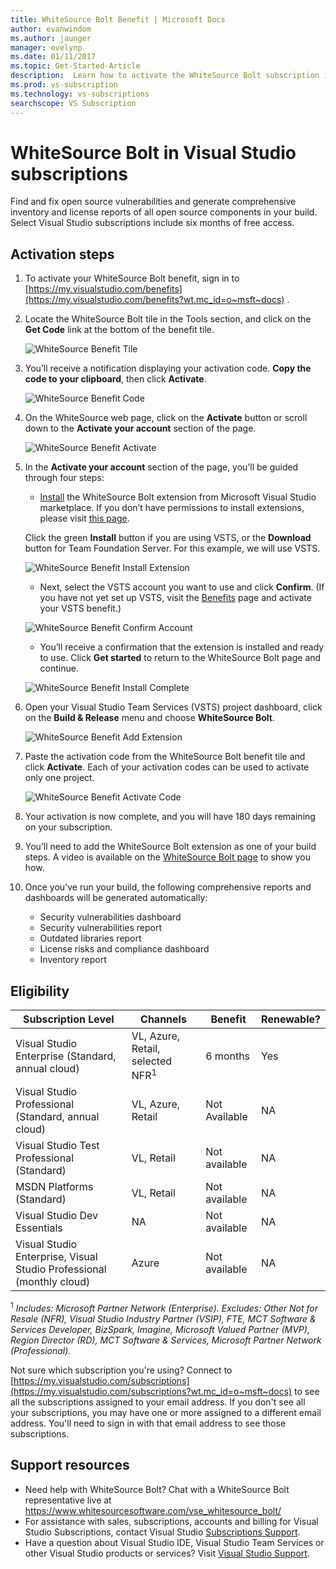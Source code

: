 ```yaml
---
title: WhiteSource Bolt Benefit | Microsoft Docs
author: evanwindom
ms.author: jaunger
manager: evelynp
ms.date: 01/11/2017
ms.topic: Get-Started-Article
description:  Learn how to activate the WhiteSource Bolt subscription included with your Visual Studio subscription.  
ms.prod: vs-subscription
ms.technology: vs-subscriptions
searchscope: VS Subscription
---
```


#  WhiteSource Bolt in Visual Studio subscriptions

Find and fix open source vulnerabilities and generate comprehensive inventory and license reports of all open source components in your build.  Select Visual Studio subscriptions include six months of free access. 

## Activation steps

1.	To activate your WhiteSource Bolt benefit, sign in to [https://my.visualstudio.com/benefits](https://my.visualstudio.com/benefits?wt.mc_id=o~msft~docs) .

2.  Locate the WhiteSource Bolt tile in the Tools section, and click on the **Get Code** link at the bottom of the benefit tile.    

    ![WhiteSource Benefit Tile](_img\vs-whitesource\vs-whitesource-tile.png)

2.  You’ll receive a notification displaying your activation code.  **Copy the code to your clipboard**, then click **Activate**. 

    ![WhiteSource Benefit Code ](_img\vs-whitesource\vs-whitesource-code.png)

3.	On the WhiteSource web page, click on the **Activate** button or scroll down to the **Activate your account** section of the page.  

    ![WhiteSource Benefit Activate](_img\vs-whitesource\vs-whitesource-activate-page-cropped.png)

4.	In the **Activate your account** section of the page, you’ll be guided through four steps:
    - [Install](https://marketplace.visualstudio.com/items?itemName=whitesource.ws-bolt) the WhiteSource Bolt extension from Microsoft Visual Studio marketplace. If you don’t have permissions to install extensions, please visit [this page](https://www.visualstudio.com/docs/marketplace/get-vsts-extensions#request).

    Click the green **Install** button if you are using VSTS, or the **Download** button for Team Foundation Server.  For this example, we will use VSTS. 

    ![WhiteSource Benefit Install Extension](_img\vs-whitesource\vs-whitesource-download-install.png)

    - Next, select the VSTS account you want to use and click **Confirm**.  (If you have not yet set up VSTS, visit the [Benefits](https://my.visualstudio.com/benefits) page and activate your VSTS benefit.)

    ![WhiteSource Benefit Confirm Account](_img\vs-whitesource\vs-whitesource-confirm-account.png)

    - You’ll receive a confirmation that the extension is installed and ready to use.  Click **Get started** to return to the WhiteSource Bolt page and continue.  

    ![WhiteSource Benefit Install Complete](_img\vs-whitesource\vs-whitesource-install-complete.png)

5.  Open your Visual Studio Team Services (VSTS) project dashboard, click on the **Build & Release** menu and choose **WhiteSource Bolt**.

    ![WhiteSource Benefit Add Extension](_img\vs-whitesource\vs-whitesource-installed-cropped.png)

6. Paste the activation code from the WhiteSource Bolt benefit tile and click **Activate**. Each of your activation codes can be used to activate only one project. 

    ![WhiteSource Benefit Activate Code](_img\vs-whitesource\vs-whitesource-activate-code-cropped.png)

7.  Your activation is now complete, and you will have 180 days remaining on your subscription. 

8.  You’ll need to add the WhiteSource Bolt extension as one of your build steps.  A video is available on the [WhiteSource Bolt page](https://www.whitesourcesoftware.com/whitesource_bolt_visualstudio_2017/#activate) to show you how.  

9. Once you’ve run your build, the following comprehensive reports and dashboards will be generated automatically:
    - Security vulnerabilities dashboard
    - Security vulnerabilities report
    - Outdated libraries report
    - License risks and compliance dashboard
    - Inventory report

## Eligibility
| Subscription Level                                                 |     Channels                                            | Benefit                                                          | Renewable?    |
|--------------------------------------------------------------------|---------------------------------------------------------|------------------------------------------------------------------|---------------|
| Visual Studio Enterprise (Standard, annual cloud)   | VL, Azure, Retail,  selected NFR<sup>1</sup> | 6 months       |  Yes          |
| Visual Studio Professional (Standard, annual cloud) | VL, Azure, Retail                                       | Not Available                                                           |NA         |
| Visual Studio Test Professional (Standard)                         | VL, Retail                                              | Not available                                             |  NA         |
| MSDN Platforms (Standard)                                          | VL, Retail                                              | Not available                                              | NA         |
| Visual Studio Dev Essentials | NA  | Not available |NA |
| Visual Studio Enterprise, Visual Studio Professional (monthly cloud) | Azure                                       | Not available                                                           |NA|

<sup>1</sup>  *Includes:  Microsoft Partner Network (Enterprise).  Excludes: Other Not for Resale (NFR), Visual Studio Industry Partner (VSIP), FTE, MCT Software & Services Developer, BizSpark, Imagine, Microsoft Valued Partner (MVP), Region Director (RD), MCT Software & Services, Microsoft Partner Network (Professional).*

Not sure which subscription you're using?  Connect to [https://my.visualstudio.com/subscriptions](https://my.visualstudio.com/subscriptions?wt.mc_id=o~msft~docs) to see all the subscriptions assigned to your email address. If you don't see all your subscriptions, you may have one or more assigned to a different email address.  You'll need to sign in with that email address to see those subscriptions. 


## Support resources
-  Need help with WhiteSource Bolt?  Chat with a WhiteSource Bolt representative live at https://www.whitesourcesoftware.com/vse_whitesource_bolt/ 
-  For assistance with sales, subscriptions, accounts and billing for Visual Studio Subscriptions, contact Visual Studio [Subscriptions Support](https://www.visualstudio.com/subscriptions/support/).
-  Have a question about Visual Studio IDE, Visual Studio Team Services or other Visual Studio products or services?  Visit [Visual Studio Support](https://www.visualstudio.com/support/). 

